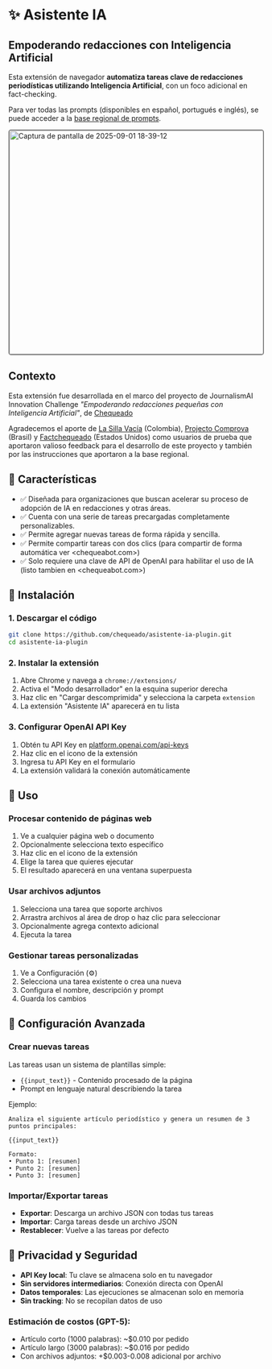 # ✨ Asistente IA 
## **Empoderando redacciones con Inteligencia Artificial**

Esta extensión de navegador **automatiza tareas clave de redacciones periodísticas utilizando Inteligencia Artificial**, con un foco adicional en fact-checking. 

Para ver todas las prompts (disponibles en español, portugués e inglés), se puede acceder a la [base regional de prompts](https://github.com/chequeado/asistente-ia-plugin/wiki).
 
<img width="600" height="444" alt="Captura de pantalla de 2025-09-01 18-39-12" src="https://github.com/user-attachments/assets/f3dc89b6-8088-4b10-8428-c56df9c7684f" style="border: 2px solid gray; border-radius: 5px;" />

## Contexto

Esta extensión fue desarrollada en el marco del proyecto de JournalismAI Innovation Challenge *"Empoderando redacciones pequeñas con Inteligencia Artificial"*, de [Chequeado](https://chequeado.com)

Agradecemos el aporte de [La Silla Vacía](https://lasillavacia.com) (Colombia), [Projecto Comprova](https://projetocomprova.com.br/) (Brasil) y [Factchequeado](https://factchequeado.com) (Estados Unidos) como usuarios de prueba que aportaron valioso feedback para el desarrollo de este proyecto y también por las instrucciones que aportaron a la base regional. 
 
## 🌟 Características

- ✅ Diseñada para organizaciones que buscan acelerar su proceso de adopción de IA en redacciones y otras áreas. 
- ✅ Cuenta con una serie de tareas precargadas completamente personalizables.
- ✅ Permite agregar nuevas tareas de forma rápida y sencilla.
- ✅ Permite compartir tareas con dos clics (para compartir de forma automática ver <chequeabot.com>)
- ✅ Solo requiere una clave de API de OpenAI para habilitar el uso de IA (listo tambien en <chequeabot.com>)
 
## 🚀 Instalación

### 1. Descargar el código
```bash
git clone https://github.com/chequeado/asistente-ia-plugin.git
cd asistente-ia-plugin
```

### 2. Instalar la extensión
1. Abre Chrome y navega a `chrome://extensions/`
2. Activa el "Modo desarrollador" en la esquina superior derecha
3. Haz clic en "Cargar descomprimida" y selecciona la carpeta `extension`
4. La extensión "Asistente IA" aparecerá en tu lista

### 3. Configurar OpenAI API Key
1. Obtén tu API Key en [platform.openai.com/api-keys](https://platform.openai.com/api-keys)
2. Haz clic en el icono de la extensión
3. Ingresa tu API Key en el formulario
4. La extensión validará la conexión automáticamente

## 📖 Uso

### Procesar contenido de páginas web
1. Ve a cualquier página web o documento
2. Opcionalmente selecciona texto específico
3. Haz clic en el icono de la extensión
4. Elige la tarea que quieres ejecutar
5. El resultado aparecerá en una ventana superpuesta

### Usar archivos adjuntos
1. Selecciona una tarea que soporte archivos
2. Arrastra archivos al área de drop o haz clic para seleccionar
3. Opcionalmente agrega contexto adicional
4. Ejecuta la tarea

### Gestionar tareas personalizadas
1. Ve a Configuración (⚙️)
2. Selecciona una tarea existente o crea una nueva
3. Configura el nombre, descripción y prompt
4. Guarda los cambios

## 🔧 Configuración Avanzada

### Crear nuevas tareas
Las tareas usan un sistema de plantillas simple:
- `{{input_text}}` - Contenido procesado de la página
- Prompt en lenguaje natural describiendo la tarea

Ejemplo:
```
Analiza el siguiente artículo periodístico y genera un resumen de 3 puntos principales:

{{input_text}}

Formato:
• Punto 1: [resumen]
• Punto 2: [resumen] 
• Punto 3: [resumen]
```

### Importar/Exportar tareas
- **Exportar**: Descarga un archivo JSON con todas tus tareas
- **Importar**: Carga tareas desde un archivo JSON
- **Restablecer**: Vuelve a las tareas por defecto

## 🔐 Privacidad y Seguridad

- **API Key local**: Tu clave se almacena solo en tu navegador
- **Sin servidores intermediarios**: Conexión directa con OpenAI
- **Datos temporales**: Las ejecuciones se almacenan solo en memoria
- **Sin tracking**: No se recopilan datos de uso

### Estimación de costos (GPT-5):
- Artículo corto (1000 palabras): ~$0.010 por pedido
- Artículo largo (3000 palabras): ~$0.016 por pedido
- Con archivos adjuntos: +$0.003-0.008 adicional por archivo
